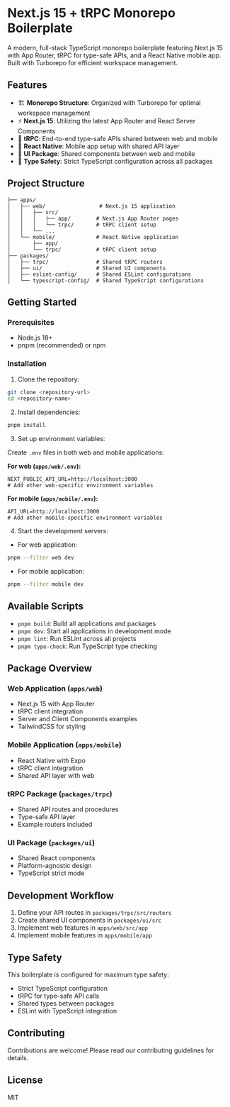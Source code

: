 # Next.js 15 + tRPC Monorepo Boilerplate

A modern, full-stack TypeScript monorepo boilerplate featuring Next.js 15 with App Router, tRPC for type-safe APIs, and a React Native mobile app. Built with Turborepo for efficient workspace management.

## Features

- 🏗️ **Monorepo Structure**: Organized with Turborepo for optimal workspace management
- ⚡ **Next.js 15**: Utilizing the latest App Router and React Server Components
- 🔄 **tRPC**: End-to-end type-safe APIs shared between web and mobile
- 📱 **React Native**: Mobile app setup with shared API layer
- 🎨 **UI Package**: Shared components between web and mobile
- 🔧 **Type Safety**: Strict TypeScript configuration across all packages

## Project Structure

```
├── apps/
│   ├── web/                 # Next.js 15 application
│   │   ├── src/
│   │   │   ├── app/        # Next.js App Router pages
│   │   │   └── trpc/       # tRPC client setup
│   │   └── ...
│   └── mobile/             # React Native application
│       ├── app/
│       └── trpc/           # tRPC client setup
├── packages/
│   ├── trpc/               # Shared tRPC routers
│   ├── ui/                 # Shared UI components
│   ├── eslint-config/      # Shared ESLint configurations
│   └── typescript-config/  # Shared TypeScript configurations
```

## Getting Started

### Prerequisites

- Node.js 18+
- pnpm (recommended) or npm

### Installation

1. Clone the repository:
```bash
git clone <repository-url>
cd <repository-name>
```

2. Install dependencies:
```bash
pnpm install
```

3. Set up environment variables:

Create `.env` files in both web and mobile applications:

**For web (`apps/web/.env`):**
```env
NEXT_PUBLIC_API_URL=http://localhost:3000
# Add other web-specific environment variables
```

**For mobile (`apps/mobile/.env`):**
```env
API_URL=http://localhost:3000
# Add other mobile-specific environment variables
```

4. Start the development servers:

- For web application:
```bash
pnpm --filter web dev
```

- For mobile application:
```bash
pnpm --filter mobile dev
```

## Available Scripts

- `pnpm build`: Build all applications and packages
- `pnpm dev`: Start all applications in development mode
- `pnpm lint`: Run ESLint across all projects
- `pnpm type-check`: Run TypeScript type checking

## Package Overview

### Web Application (`apps/web`)
- Next.js 15 with App Router
- tRPC client integration
- Server and Client Components examples
- TailwindCSS for styling

### Mobile Application (`apps/mobile`)
- React Native with Expo
- tRPC client integration
- Shared API layer with web

### tRPC Package (`packages/trpc`)
- Shared API routes and procedures
- Type-safe API layer
- Example routers included

### UI Package (`packages/ui`)
- Shared React components
- Platform-agnostic design
- TypeScript strict mode

## Development Workflow

1. Define your API routes in `packages/trpc/src/routers`
2. Create shared UI components in `packages/ui/src`
3. Implement web features in `apps/web/src/app`
4. Implement mobile features in `apps/mobile/app`

## Type Safety

This boilerplate is configured for maximum type safety:

- Strict TypeScript configuration
- tRPC for type-safe API calls
- Shared types between packages
- ESLint with TypeScript integration

## Contributing

Contributions are welcome! Please read our contributing guidelines for details.

## License

MIT
